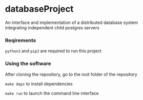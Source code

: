 # databaseProject  
An interface and implementation of a distributed database system integrating independent child postgres servers  

### Reqirements  

`python3` and `pip3` are required to run this project  

### Using the software

After cloning the repository, go to the root folder of the repository  

`make deps` to install dependencies  

`make run` to launch the command line interface  
